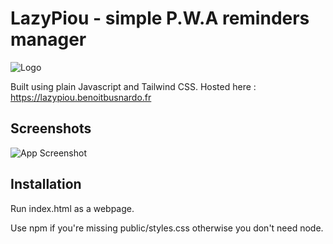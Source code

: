 # LazyPiou - simple P.W.A reminders manager

![Logo](https://lazypiou.benoitbusnardo.fr/public/images/logo.png)


Built using plain Javascript and Tailwind CSS.
Hosted here :
https://lazypiou.benoitbusnardo.fr


## Screenshots


![App Screenshot](https://lazypiou.benoitbusnardo.fr/public/images/screenshot-2.png)


## Installation

Run index.html as a webpage.

Use npm if you're missing public/styles.css otherwise you don't need node.